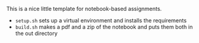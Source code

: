 This is a nice little template for notebook-based assignments.

- `setup.sh` sets up a virtual environment and installs the requirements
- `build.sh` makes a pdf and a zip of the notebook and puts them both in the out directory